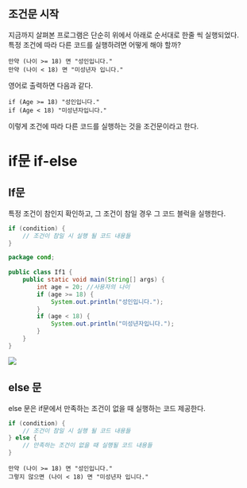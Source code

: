 ## 조건문 시작
지금까지 살펴본 프로그램은 단순히 위에서 아래로 순서대로 한줄 씩 실행되었다.<br>
특정 조건에 따라 다른 코드를 실행하려면 어떻게 해야 할까?
```text
만약 (나이 >= 18) 면 "성인입니다."
만약 (나이 < 18) 면 "미성년자 입니다." 
```

영어로 출력하면 다음과 같다.
```text
if (Age >= 18) "성인입니다."
if (Age < 18) "미성년자입니다."
```

이렇게 조건에 따라 다른 코드를 실행하는 것을 조건문이라고 한다.

# if문 if-else
## If문
특정 조건이 참인지 확인하고, 그 조건이 참일 경우 그 코드 블럭을 실행한다.
```java
if (condition) {
	// 조건이 참일 시 실행 될 코드 내용들
}
```

```java
package cond;  
  
public class If1 {  
    public static void main(String[] args) {  
        int age = 20; //사용자의 나이  
        if (age >= 18) {  
            System.out.println("성인입니다.");  
        }  
        if (age < 18) {  
            System.out.println("미성년자입니다.");  
        }  
    }  
}
```
![](https://i.imgur.com/eUnEiWq.png)

## else 문
else 문은 if문에서 만족하는 조건이 없을 때 실행하는 코드 제공한다.
```java
if (condition) {
	// 조건이 참일 시 실행 될 코드 내용들
} else {
	// 만족하는 조건이 없을 때 실행될 코드 내용들
}
```

```text
만약 (나이 >= 18) 면 "성인입니다."
그렇지 않으면 (나이 < 18) 면 "미성년자 입니다." 
```
